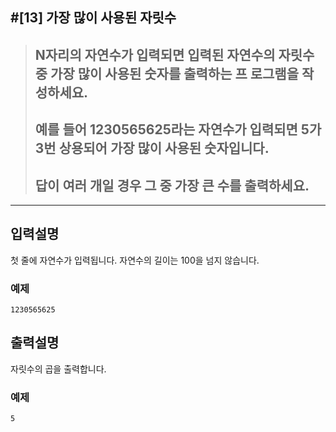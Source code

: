 
#[13] 가장 많이 사용된 자릿수
---

> ## N자리의 자연수가 입력되면 입력된 자연수의 자릿수 중 가장 많이 사용된 숫자를 출력하는 프 로그램을 작성하세요.
> ## 예를 들어 1230565625라는 자연수가 입력되면 5가 3번 상용되어 가장 많이 사용된 숫자입니다. 
> ## 답이 여러 개일 경우 그 중 가장 큰 수를 출력하세요.

---

## 입력설명
첫 줄에 자연수가 입력됩니다. 자연수의 길이는 100을 넘지 않습니다.

### 예제
```
1230565625
```

## 출력설명
자릿수의 곱을 출력합니다.

### 예제

```
5
```


